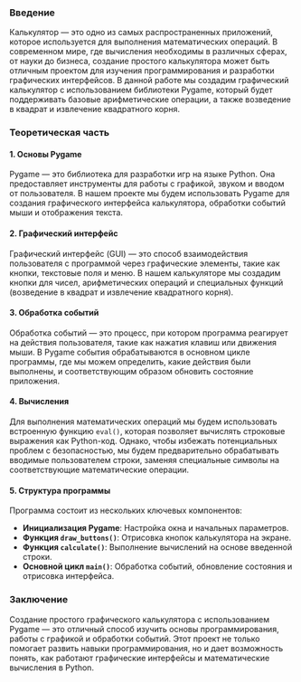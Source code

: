 ### Введение

Калькулятор — это одно из самых распространенных приложений, которое используется для выполнения математических операций. В современном мире, где вычисления необходимы в различных сферах, от науки до бизнеса, создание простого калькулятора может быть отличным проектом для изучения программирования и разработки графических интерфейсов. В данной работе мы создадим графический калькулятор с использованием библиотеки Pygame, который будет поддерживать базовые арифметические операции, а также возведение в квадрат и извлечение квадратного корня.

### Теоретическая часть

#### 1. Основы Pygame

Pygame — это библиотека для разработки игр на языке Python. Она предоставляет инструменты для работы с графикой, звуком и вводом от пользователя. В нашем проекте мы будем использовать Pygame для создания графического интерфейса калькулятора, обработки событий мыши и отображения текста.

#### 2. Графический интерфейс

Графический интерфейс (GUI) — это способ взаимодействия пользователя с программой через графические элементы, такие как кнопки, текстовые поля и меню. В нашем калькуляторе мы создадим кнопки для чисел, арифметических операций и специальных функций (возведение в квадрат и извлечение квадратного корня).

#### 3. Обработка событий

Обработка событий — это процесс, при котором программа реагирует на действия пользователя, такие как нажатия клавиш или движения мыши. В Pygame события обрабатываются в основном цикле программы, где мы можем определить, какие действия были выполнены, и соответствующим образом обновить состояние приложения.

#### 4. Вычисления

Для выполнения математических операций мы будем использовать встроенную функцию `eval()`, которая позволяет вычислять строковые выражения как Python-код. Однако, чтобы избежать потенциальных проблем с безопасностью, мы будем предварительно обрабатывать вводимые пользователем строки, заменяя специальные символы на соответствующие математические операции.

#### 5. Структура программы

Программа состоит из нескольких ключевых компонентов:

- **Инициализация Pygame**: Настройка окна и начальных параметров.
- **Функция `draw_buttons()`**: Отрисовка кнопок калькулятора на экране.
- **Функция `calculate()`**: Выполнение вычислений на основе введенной строки.
- **Основной цикл `main()`**: Обработка событий, обновление состояния и отрисовка интерфейса.

### Заключение

Создание простого графического калькулятора с использованием Pygame — это отличный способ изучить основы программирования, работы с графикой и обработки событий. Этот проект не только помогает развить навыки программирования, но и дает возможность понять, как работают графические интерфейсы и математические вычисления в Python.